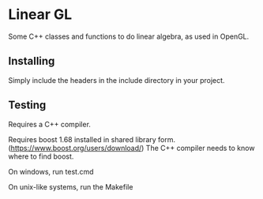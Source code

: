 # Linear GL
Some C++ classes and functions to do linear algebra, as used in OpenGL.

## Installing
Simply include the headers in the include directory in your project.

## Testing
Requires a C++ compiler.

Requires boost 1.68 installed in shared library form. (https://www.boost.org/users/download/)
The C++ compiler needs to know where to find boost.

On windows, run test.cmd

On unix-like systems, run the Makefile
